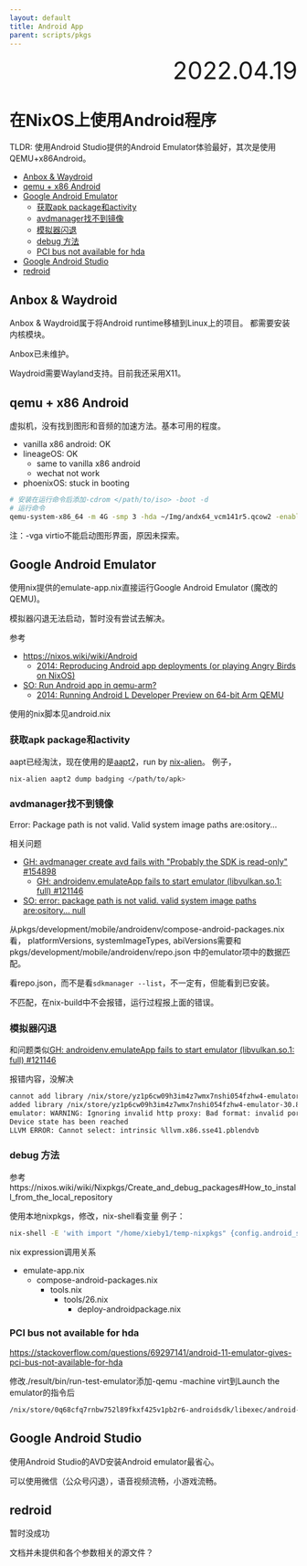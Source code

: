 ```yaml
---
layout: default
title: Android App
parent: scripts/pkgs
---
```


<div style="text-align:right; font-size:3em;">2022.04.19</div>

# 在NixOS上使用Android程序

TLDR: 使用Android Studio提供的Android Emulator体验最好，其次是使用QEMU+x86Android。

<!-- vim-markdown-toc GFM -->

* [Anbox & Waydroid](#anbox--waydroid)
* [qemu + x86 Android](#qemu--x86-android)
* [Google Android Emulator](#google-android-emulator)
  * [获取apk package和activity](#获取apk-package和activity)
  * [avdmanager找不到镜像](#avdmanager找不到镜像)
  * [模拟器闪退](#模拟器闪退)
  * [debug 方法](#debug-方法)
  * [PCI bus not available for hda](#pci-bus-not-available-for-hda)
* [Google Android Studio](#google-android-studio)
* [redroid](#redroid)

<!-- vim-markdown-toc -->

## Anbox & Waydroid

Anbox & Waydroid属于将Android runtime移植到Linux上的项目。
都需要安装内核模块。

Anbox已未维护。

Waydroid需要Wayland支持。目前我还采用X11。

## qemu + x86 Android

虚拟机，没有找到图形和音频的加速方法。基本可用的程度。

* vanilla x86 android: OK
* lineageOS: OK
  * same to vanilla x86 android
  * wechat not work
* phoenixOS: stuck in booting

```bash
# 安装在运行命令后添加-cdrom </path/to/iso> -boot -d
# 运行命令
qemu-system-x86_64 -m 4G -smp 3 -hda ~/Img/andx64_vcm141r5.qcow2 -enable-kvm -display gtk,window-close=off -device AC97
```

注：-vga virtio不能启动图形界面，原因未探索。

## Google Android Emulator

使用nix提供的emulate-app.nix直接运行Google Android Emulator (魔改的QEMU)。

模拟器闪退无法启动，暂时没有尝试去解决。

参考

* https://nixos.wiki/wiki/Android
  * [2014: Reproducing Android app deployments (or playing Angry Birds on NixOS)](https://sandervanderburg.blogspot.com/2014/02/reproducing-android-app-deployments-or.html)
* [SO: Run Android app in qemu-arm?](https://stackoverflow.com/questions/24627978/run-android-app-in-qemu-arm)
  * [2014: Running Android L Developer Preview on 64-bit Arm QEMU](https://www.linaro.org/blog/running-64bit-android-l-qemu/index.html)

使用的nix脚本见android.nix

### 获取apk package和activity

aapt已经淘汰，现在使用的是[aapt2](https://developer.android.com/studio/command-line/aapt2#download_aapt2)，run by [nix-alien](https://github.com/thiagokokada/nix-alien)。
例子，

```bash
nix-alien aapt2 dump badging </path/to/apk>
```

### avdmanager找不到镜像

Error: Package path is not valid. Valid system image paths are:ository...

相关问题

* [GH: avdmanager create avd fails with "Probably the SDK is read-only" #154898](https://github.com/NixOS/nixpkgs/issues/154898)
  * [GH: androidenv.emulateApp fails to start emulator (libvulkan.so.1: full) #121146](https://github.com/NixOS/nixpkgs/issues/121146)
* [SO: error: package path is not valid. valid system image paths are:ository... null](https://stackoverflow.com/questions/66597053)

从pkgs/development/mobile/androidenv/compose-android-packages.nix看，
platformVersions, systemImageTypes, abiVersions需要和
pkgs/development/mobile/androidenv/repo.json
中的emulator项中的数据匹配。

看repo.json，而不是看`sdkmanager --list`，不一定有，但能看到已安装。

不匹配，在nix-build中不会报错，运行过程报上面的错误。

### 模拟器闪退

和问题类似[GH: androidenv.emulateApp fails to start emulator (libvulkan.so.1: full) #121146](https://github.com/NixOS/nixpkgs/issues/121146)

报错内容，没解决

```bash
cannot add library /nix/store/yz1p6cw09h3im4z7wmx7nshi054fzhw4-emulator-30.8.4/libexec/android-sdk/emulator/qemu/linux-x86_64/lib64/vulkan/libvulkan.so: failed
added library /nix/store/yz1p6cw09h3im4z7wmx7nshi054fzhw4-emulator-30.8.4/libexec/android-sdk/emulator/lib64/vulkan/libvulkan.so
emulator: WARNING: Ignoring invalid http proxy: Bad format: invalid port number (must be decimal)
Device state has been reached
LLVM ERROR: Cannot select: intrinsic %llvm.x86.sse41.pblendvb
```

### debug 方法

参考https://nixos.wiki/wiki/Nixpkgs/Create_and_debug_packages#How_to_install_from_the_local_repository

使用本地nixpkgs，修改，nix-shell看变量
例子：

```bash
nix-shell -E 'with import "/home/xieby1/temp-nixpkgs" {config.android_sdk.accept_license = true;}; (androidenv.composeAndroidPackages {includeSystemImages =true; platformVersions=["16"];}).androidsdk'
```

nix expression调用关系

* emulate-app.nix
  * compose-android-packages.nix
    * tools.nix
      * tools/26.nix
        * deploy-androidpackage.nix

### PCI bus not available for hda

https://stackoverflow.com/questions/69297141/android-11-emulator-gives-pci-bus-not-available-for-hda

修改./result/bin/run-test-emulator添加-qemu -machine virt到Launch the emulator的指令后

```bash
/nix/store/0q68cfq7rnbw752l89fkxf425v1pb2r6-androidsdk/libexec/android-sdk/emulator/emulator -avd device -no-boot-anim -port $port $NIX_ANDROID_EMULATORFLAGS -qemu -machine virt &
```

## Google Android Studio

使用Android Studio的AVD安装Android emulator最省心。

可以使用微信（公众号闪退），语音视频流畅，小游戏流畅。

## redroid

暂时没成功

文档并未提供和各个参数相关的源文件？
